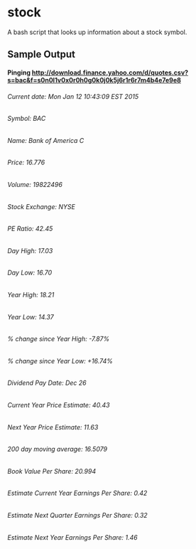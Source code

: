 # stock
A bash script that looks up information about a stock symbol.

## Sample Output

#### Pinging http://download.finance.yahoo.com/d/quotes.csv?s=bac&f=s0n0l1v0x0r0h0g0k0j0k5j6r1r6r7m4b4e7e9e8
###### Current date: Mon Jan 12 10:43:09 EST 2015
###### Symbol: BAC
###### Name: Bank of America C
###### Price: 16.776
###### Volume: 19822496
###### Stock Exchange: NYSE
###### PE Ratio: 42.45
###### Day High: 17.03
###### Day Low: 16.70
###### Year High: 18.21
###### Year Low: 14.37
###### % change since Year High: -7.87%
###### % change since Year Low: +16.74%
###### Dividend Pay Date: Dec 26
###### Current Year Price Estimate: 40.43
###### Next Year Price Estimate: 11.63
###### 200 day moving average: 16.5079
###### Book Value Per Share: 20.994
###### Estimate Current Year Earnings Per Share: 0.42
###### Estimate Next Quarter Earnings Per Share: 0.32
###### Estimate Next Year Earnings Per Share: 1.46
